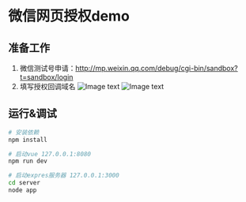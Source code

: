 # 微信网页授权demo

## 准备工作

1. 微信测试号申请：http://mp.weixin.qq.com/debug/cgi-bin/sandbox?t=sandbox/login
2. 填写授权回调域名
![Image text](https://github.com/huahua0406/vue-wechat-login/blob/master/static/img1.png)
![Image text](https://github.com/huahua0406/vue-wechat-login/blob/master/static/img2.png)



## 运行&调试

``` bash
# 安装依赖
npm install

# 启动vue 127.0.0.1:8080
npm run dev

# 启动expres服务器 127.0.0.1:3000
cd server
node app

```

